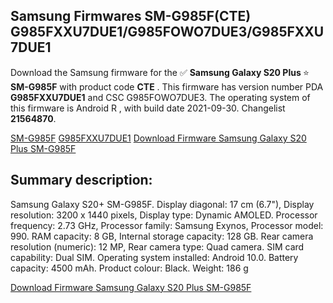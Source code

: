 <h2>Samsung Firmwares SM-G985F(CTE) G985FXXU7DUE1/G985FOWO7DUE3/G985FXXU7DUE1</h2>
Download the Samsung firmware for the ✅ <strong>Samsung Galaxy S20 Plus </strong> ⭐ <strong>SM-G985F</strong> with product code <strong>CTE</strong> . This firmware has version number PDA <strong>G985FXXU7DUE1</strong> and CSC G985FOWO7DUE3. The operating system of this firmware is Android R , with build date 2021-09-30. Changelist <strong>21564870</strong>.


[SM-G985F](https://samfirm.shop/samsung/model/SM-G985F)
[G985FXXU7DUE1](https://samfirm.shop/samsung/pda/G985FXXU7DUE1)
[Download Firmware Samsung Galaxy S20 Plus SM-G985F](https://samfirm.shop/samsung/firmware/461536)
<h2>Summary description:</h2>
<p>Samsung Galaxy S20+ SM-G985F. Display diagonal: 17 cm (6.7"), Display resolution: 3200 x 1440 pixels, Display type: Dynamic AMOLED. Processor frequency: 2.73 GHz, Processor family: Samsung Exynos, Processor model: 990. RAM capacity: 8 GB, Internal storage capacity: 128 GB. Rear camera resolution (numeric): 12 MP, Rear camera type: Quad camera. SIM card capability: Dual SIM. Operating system installed: Android 10.0. Battery capacity: 4500 mAh. Product colour: Black. Weight: 186 g</p>


[Download Firmware Samsung Galaxy S20 Plus SM-G985F](https://samfirm.shop/samsung/firmware/461536)
